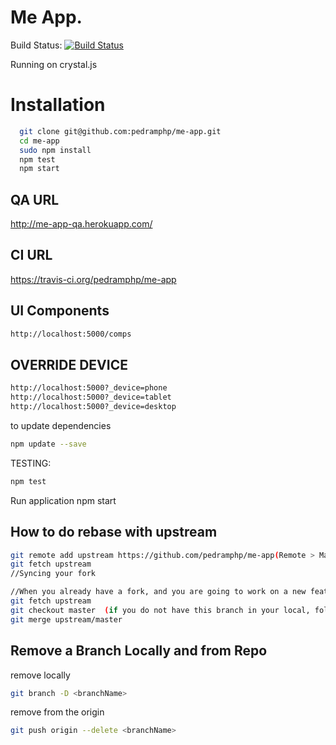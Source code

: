 Me App.
==
Build Status: [![Build Status](https://travis-ci.org/pedramphp/me-app.svg?branch=master)](https://travis-ci.org/pedramphp/me-app)

Running on crystal.js

# Installation
```sh
  git clone git@github.com:pedramphp/me-app.git
  cd me-app
  sudo npm install
  npm test
  npm start
```

QA URL
----------------------
http://me-app-qa.herokuapp.com/

CI URL
---------------------
https://travis-ci.org/pedramphp/me-app


UI Components
-----------------------
```sh
http://localhost:5000/comps
```

OVERRIDE DEVICE
-----------------
```sh
http://localhost:5000?_device=phone
http://localhost:5000?_device=tablet
http://localhost:5000?_device=desktop
```

to update dependencies
```sh
npm update --save
```

TESTING:
```sh
npm test
```
Run application
npm start


How to do rebase with upstream
---------------------
```sh
git remote add upstream https://github.com/pedramphp/me-app(Remote > Manage Remotes > Add )
git fetch upstream 
//Syncing your fork

//When you already have a fork, and you are going to work on a new feature, 
git fetch upstream
git checkout master  (if you do not have this branch in your local, follow "Pull a new branch..." steps)
git merge upstream/master
```

Remove a Branch Locally and from Repo
---------------------
remove locally
```sh
git branch -D <branchName>
```

remove from the origin
```sh
git push origin --delete <branchName>
```


